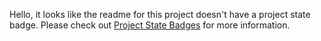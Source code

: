 Hello, it looks like the readme for this project doesn't have a project state badge. Please check out [Project State Badges](https://github.com/bcgov/repomountie/blob/master/doc/state-badges.md) for more information.